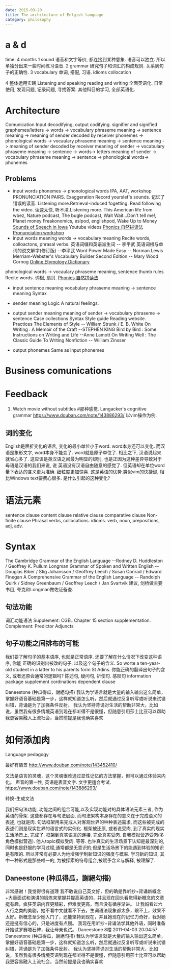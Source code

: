 ```yaml
---
date: 2015-03-20
title: The architecture of Enlgish language
category: philosophy
---
```


# a & d
time: 4 months
1 sound
语音和文字等价, 都连接到某种意象.
语音可以独立. 所以单独分出来一些时间练习语音.
2 grammar
研究句子和词汇的构成规则.
关系到句子的正确性.
3 vocabulary
单词, 搭配, 习语.
idioms
collocation

4 整体运用实践
Listening and speaking
reading and writing
全面英语化.
日常使用, 发现问题, 记录问题, 寻找答案.
其他科目的学习, 全部英语化.

# Architecture
Comunication
Input decodifying, output codifying.
signifier and signified 
graphemes/letters -> words -> vocabulary phraseme meaning ->  sentence meaning -> meaning of sender decoded by receiver
phonemes -> phonological words -> vocaulary phraseme  meaning -> sentence meaning -> meaning of sender decoded by receiver
meaning of sender -> vocabulary phraseme meaning -> sentence -> words-> letters 
meaning of sender -> vocabulary phraseme meaning -> sentence -> phonological words-> phonemes
## Problems
* input words
phonemes -> phonological words
IPA, AAT, workshop
PRONUNCIATION PAIRS.
Exaggeration
Record yourslef's sounds.
记忆了错误的读音. Listening more.Retrieval-induced fogetting. Read following the video.
读速太快, 听不清.Listening more.
This American life from wbez, Nature podcast, The bugle podcast, Wait Wait...Don't tell me!, Planet money
Freakonomics, eslpod, englishpod, Wake Up to Money
[Sounds of Speech in Iowa](http://www.uiowa.edu/~acadtech/phonetics/english/english.html)
Youtube videos 
[Phonics 自然拼读法](http://en.wikipedia.org/wiki/Phonics)
[Pronunciation workshop](http://v.youku.com/v_show/id_XMjAzNjcyNDM2.html)
* input words meaning
words -> vocabulary meaning
Recite words, colloactons, phrasal verbs.
英语词缀和英语派生词 -- 李平武
英语词根与单词的说文解字(修订版) --李平武
Word Power Made Easy -- Norman Lewis
Merriam-Webster's Vocabulary Builder Second Edition -- Mary Wood Cornog
[Online Etymology Dictionary](http://www.etymonline.com/)

phonological words -> vocaulary phraseme  meaning, sentence
thumb rules
Recite words. 词根, 扇贝.
[Phonics 自然拼读法](http://en.wikipedia.org/wiki/Phonics)

* input sentence meaning
vocabulary phraseme meaning -> sentence meaning
Syntax

* sender meaning
Logic
A natural feelings.

* output sender meaning 
meaning of sender -> vocabulary phraseme -> sentence
Case collections
Syntax
Style guide
Reading website.
Practices
The Elements of Style -- William Strunk / E. B. White 
On Writing : A Memoir of the Craft --STEPHEN KING
Bird by Bird : Some Instructions on Writing and Life --Anne Lamott
On Writing Well : The Classic Guide To Writing Nonfiction -- William Zinsser 

* output phonemes
Same as input phonemes

# Business comunications

# Feedback
1. Watch movie without subtitles
#那种感觉.
Langacker's cognitive grammar
https://www.douban.com/note/143886293/
以vim操作为例.
## 词的变化
English是屈折变化的语言, 变化的最小单位小于word. word本身还可以变化.
而汉语是象形文字, word本身不能变了. word就是原子单位了.
相比之下, 汉语说起来就省心多了.
这应该是英汉语之间最为明显的却别, 也是正因为这种差异导致对于母语是汉语的我们来说, 说
英语没有汉语自由随意的感觉了. 但英语却在单位word量下表达的含义更为准确. 细粒度更加惊喜.
这是英语的优势.类似vim的快捷键, 相比Windows text要费心很多.
是什么引起的这种变化?

#



# 语法元素
sentence
clause
content clause
relative clause
comparative clause
Non-finite clause
Phrasal verbs, collocations. idioms.
verb, noun, prepositions, adj, adv.
# Syntax
The Cambridge Grammar of the English Language --Rodney D. Huddleston / Geoffrey K. Pullum 
Longman Grammar of Spoken and Written English --Douglas Biber / Stig Johansson / Geoffrey Leech / Susan Conrad / Edward Finegan 
A Comprehensive Grammar of the English Language -- Randolph Quirk / Sidney Greenbaum / Geoffrey Leech / Jan Svartvik 
建议, 剑桥做主要书目, 夸克和Longman做佐证备查.
## 句法功能
词汇功能语法
Supplement: CGEL Chapter 15 section supplementation.
Complement:
Predictor
Adjuncts
## 句子功能之间排布的可能
我们要了解句子的基本语序, 也就是正常语序. 还要了解在什么情况下改变这种语序, 你能
正确的识别出被改的句子, 以及这个句子的含义. 
So worte a ten-year-old student in a latter to his parents form St Adins.
你能正确的翻译出句子的含义, 或者还原会通常的逻辑吗? 
陈述句, 疑问句, 祈使句. 
感叹句
information package
supplement
cordinations
dependent clause

 Daneestone (种瓜得瓜，謝絕勾搭)
我认为学语言就是大量的输入输出这么简单，掌握好语音基础是第一步，这样就知道怎么听，然后就通过反复听写或听说来试错纠错，背诵是为了加强条件反射。 
我认为坚持背诵对生活的帮助非常大，比如说，虽然我有很多情境英语到现在都听得不是很懂，但随意引用莎士比亚可以帮助我更容易融入上流社会，当然前提是我也确实喜欢

# 如何添加肉
Language pedagogy

最好有情景 http://www.douban.com/note/143452410/

文法是语言的灵魂，这个灵魂很难通过显性记忆的方法掌握，但可以通过体验来内化。
声音的第一性, 英语是表音文字. 文字更适合考试.
https://www.douban.com/note/143886293/

转换-生成文法

我们把句法功能, 功能之间的组合可能,以及实现功能对的具体语法元素三者, 作为英语的骨架.
这些都存在与句法层面, 而句法架构本身存在的意义在于完成语义的表述, 也就是肉.
句法框架用来完成人对客观世界的种种表述需求, 而这些被完成的表述们则是现实世界的语言式的实例化.
框架被还原, 或者说受肉, 到了真实的现实生活场景上, 完成了. 框架到真实语言的连接.
完全真实受肉.
自我模拟营造受肉(多角色模拟营造).
他人topic模拟受肉.
等等.
也许真实的生活场景下认知是最深刻的,同时也是舒服的学习过程,通常都是无意识的;但是生活场景下的能遇到体验的知识是有限的.
所以非常有必要人为地增强学到新知识的强度与概率.
学习新的知识, 其中一种形式是那些唯一的, 为被探索的符号组合,被赋予含义与解释, 被理解了.
##  Daneestone (种瓜得瓜，謝絕勾搭)
非常感谢！我觉得很有道理 
我不敢说自己英文好，但的确是靠听抄+背诵新概念+大量面试和演讲的锻炼来掌握并提高英语的，并且现在回头看觉得新概念的文章挺有趣，疯狂英语内容更精彩，但难度更高，而且没有循序渐进。 
让我妈看过六人行之类的美剧，她不看中文就看不下去，生词语法现象都太多，跟不上，效果不太好。新概念至少她入门了，还能坚持到现在，并且她现在的记忆力奇好，我对她还是挺有信心的，只是进度有点慢。 
我现在用听抄+背诵法学其他外语，同时准备开始试罗赛塔石碑，我让母亲也试。 
Daneestone 8楼 2011-04-03 20:04:57 Daneestone (种瓜得瓜，謝絕勾搭)
我认为学语言就是大量的输入输出这么简单，掌握好语音基础是第一步，这样就知道怎么听，然后就通过反复听写或听说来试错纠错，背诵是为了加强条件反射。 
我认为坚持背诵对生活的帮助非常大，比如说，虽然我有很多情境英语到现在都听得不是很懂，但随意引用莎士比亚可以帮助我更容易融入上流社会，当然前提是我也确实喜欢


